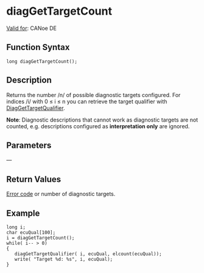 # diagGetTargetCount

[Valid for](../../../Shared/FeatureAvailability.md): CANoe DE

## Function Syntax

```plaintext
long diagGetTargetCount();
```

## Description

Returns the number /n/ of possible diagnostic targets configured. For indices /i/ with 0 ≤ i ≤ n you can retrieve the target qualifier with [DiagGetTargetQualifier](CAPLfunctionDiagGetTargetQualifier.md).

**Note**: Diagnostic descriptions that cannot work as diagnostic targets are not counted, e.g. descriptions configured as **interpretation only** are ignored.

## Parameters

—

## Return Values

[Error code](../CAPLfunctionsDiagnosticsErrorCode.md) or number of diagnostic targets.

## Example

```plaintext
long i;
char ecuQual[100];
i = diagGetTargetCount();
while( i-- > 0)
{
   diagGetTargetQualifier( i, ecuQual, elcount(ecuQual));
   write( "Target %d: %s", i, ecuQual);
}
```
